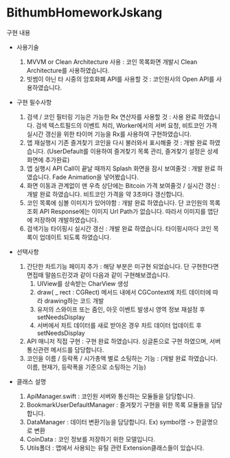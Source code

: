 # BithumbHomeworkJskang

구현 내용

- 사용기술
    1) MVVM or Clean Architecture 사용 : 코인 목록화면 개발시 Clean Architecture를 사용하였습니다.
    2) 빗썸이 아닌 타 시중의 암호화폐 API를 사용할 것 : 코인원사의 Open API를 사용하였습니다.

- 구현 필수사항
    1) 검색 / 코인 필터링 기능은 가능한 Rx 연산자를 사용할 것 : 사용 완료 하였습니다.  검색 텍스트필드의 이벤트 처리, Worker에서의 서버 요청, 비트코인 가격 실시간 갱신을 위한 타이머 기능을 Rx를 사용하여 구현하였습니다.
    2) 앱 재실행시 기존 즐겨찾기 코인을 다시 불러와서 표시해줄 것 : 개발 완료 하였습니다. (UserDefault를 이용하여 즐겨찾기 목록 관리, 즐겨찾기 설정은 상세화면에 추가완료)
    3) 앱 실행시 API Call이 끝날 때까지 Splash 화면을 잠시 보여줄것 : 개발 완료 하였습니다. Fade Animation을 넣어봤습니다.
    4) 화면 이동과 관계없이 맨 우측 상단에는 Bitcoin 가격 보여줄것 / 실시간 갱신 : 개발 완료 하였습니다. 비트코인 가격을 약 3초마다 갱신합니다.
    5) 코인 목록에 심볼 이미지가 있어야함 : 개발 완료 하였습니다. 단 코인원의 목록조회 API Response에는 이미지 Url Path가 없습니다. 따라서 이미지를 앱단에 저장하여 개발하였습니다.
    6) 검색기능 타이핑시 실시간 갱신 : 개발 완료 하였습니다. 타이핑시마다 코인 목록이 업데이트 되도록 하였습니다.

- 선택사항
    1) 간단한 차트기능 페이지 추가 : 해당 부분은 미구현 되었습니다. 단 구현한다면 면접때 말씀드린것과 같이 다음과 같이 구현해보겠습니다.
        1. UIView를 상속받는 CharView 생성
        2. draw( _ rect : CGRect) 메서드 내에서 CGContext에 차트 데이터에 따라 drawing하는 코드 개발
        3. 유저의 스와이프 또는 줌인, 아웃 이벤트 발생시 영역 정보 재설정 후 setNeedsDisplay
        4. 서버에서 차트 데이터를 새로 받아온 경우 차트 데이터 업데이트 후 setNeedsDisplay
    2) API 매니저 직접 구현 :  구현 완료 하였습니다. 싱글톤으로 구현 하였으며, 서버통신관련 메서드를 담당합니다.
    3) 코인을 이름 / 등락폭 / 시가총액 별로 소팅하는 기능 :  (개발 완료 하였습니다. 이름, 현재가, 등락폭을 기준으로 소팅하는 기능)

- 클래스 설명
    1) ApiManager.swift : 코인원 서버와 통신하는 모듈들을 담당합니다.
    2) BookmarkUserDefaultManager : 즐겨찾기 구현을 위한 목록 모듈들을 담당합니다.
    3) DataManager : 데이터 변환기능을 담당합니다. Ex) symbol명 -> 한글명으로 변환
    4) CoinData : 코인 정보를 저장하기 위한 모델입니다.
    5) Utils폴더 : 앱에서 사용되는 유틸 관련 Extension클래스들이 있습니다.

